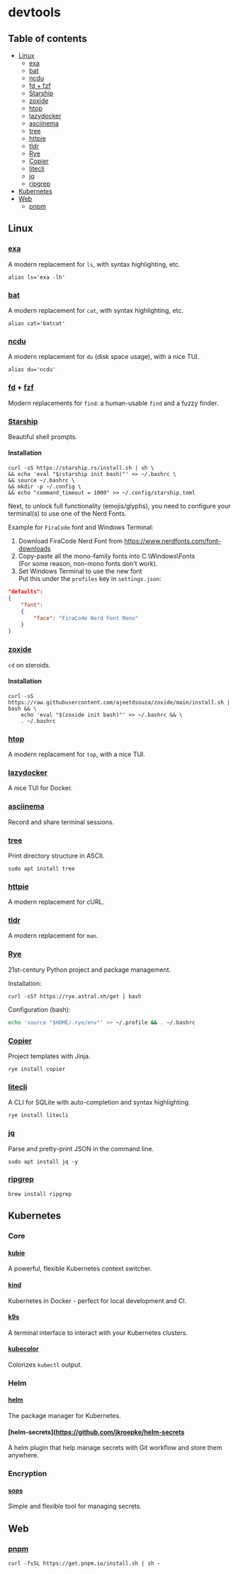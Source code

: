 # devtools

## Table of contents

- [Linux](#linux)
    - [exa](#exa)
    - [bat](#bat)
    - [ncdu](#ncdu)
    - [fd + fzf](#fd--fzf)
    - [Starship](#starship)
    - [zoxide](#zoxide)
    - [htop](#htop)
    - [lazydocker](#lazydocker)
    - [asciinema](#asciinema)
    - [tree](#tree)
    - [httpie](#httpie)
    - [tldr](#tldr)
    - [Rye](#rye)
    - [Copier](#copier)
    - [litecli](#litecli)
    - [jq](#jq)
    - [ripgrep](#ripgrep)
- [Kubernetes](#kubernetes)
- [Web](#web)
    - [pnpm](#pnpm)

## Linux

### [exa](https://the.exa.website)

A modern replacement for `ls`, with syntax highlighting, etc.

`alias ls='exa -lh'`

### [bat](https://github.com/sharkdp/bat)

A modern replacement for `cat`, with syntax highlighting, etc.

`alias cat='batcat'`

### [ncdu](https://dev.yorhel.nl/ncdu)

A modern replacement for `du` (disk space usage), with a nice TUI.

`alias du='ncdu'`

### [fd](https://github.com/sharkdp/fd) + [fzf](https://github.com/junegunn/fzf)

Modern replacements for `find`: a human-usable `find` and a fuzzy finder.

### [Starship](https://starship.rs)

Beautiful shell prompts.

#### Installation

```console
curl -sS https://starship.rs/install.sh | sh \
&& echo 'eval "$(starship init bash)"' >> ~/.bashrc \
&& source ~/.bashrc \
&& mkdir -p ~/.config \
&& echo "command_timeout = 1000" >> ~/.config/starship.toml
```

Next, to unlock full functionality (emojis/glyphs), you need to configure your terminal(s) to use one of the Nerd Fonts.

Example for `FiraCode` font and Windows Terminal:

1. Download FiraCode Nerd Font from <https://www.nerdfonts.com/font-downloads>
2. Copy-paste all the mono-family fonts into C:\\Windows\Fonts  
(For some reason, non-mono fonts don't work).
3. Set Windows Terminal to use the new font  
Put this under the `profiles` key in `settings.json`:

```json
"defaults": 
{
    "font": 
    {
        "face": "FiraCode Nerd Font Mono"
    }
}
```

### [zoxide](https://github.com/ajeetdsouza/zoxide)

`cd` on steroids.

#### Installation

```console
curl -sS https://raw.githubusercontent.com/ajeetdsouza/zoxide/main/install.sh | bash && \
    echo 'eval "$(zoxide init bash)"' >> ~/.bashrc && \
    . ~/.bashrc
```

### [htop](https://htop.dev)

A modern replacement for `top`, with a nice TUI.

### [lazydocker](https://github.com/jesseduffield/lazydocker)

A nice TUI for Docker.

### [asciinema](https://asciinema.org)

Record and share terminal sessions.

### [tree](https://en.wikipedia.org/wiki/Tree_(command))

Print directory structure in ASCII.

`sudo apt install tree`

### [httpie](https://httpie.io)

A modern replacement for cURL.

### [tldr](https://tldr.sh)

A modern replacement for `man`.

### [Rye](https://github.com/astral-sh/rye)

21st-century Python project and package management.

Installation:

```console
curl -sSf https://rye.astral.sh/get | bash
```

Configuration (bash):

```bash
echo 'source "$HOME/.rye/env"' >> ~/.profile && . ~/.bashrc
```

### [Copier](https://github.com/copier-org/copier)

Project templates with Jinja.

```console
rye install copier
```

### [litecli](https://github.com/dbcli/litecli)

A CLI for SQLite with auto-completion and syntax highlighting.

```console
rye install litecli
```

### [jq](https://jqlang.github.io/jq/)

Parse and pretty-print JSON in the command line.

```console
sudo apt install jq -y
```

### [ripgrep](https://github.com/BurntSushi/ripgrep)

```console
brew install ripgrep
```

## Kubernetes

### Core

#### [kubie](https://github.com/sbstp/kubie)

A powerful, flexible Kubernetes context switcher.

#### [kind](https://github.com/kubernetes-sigs/kind)

Kubernetes in Docker - perfect for local development and CI.

#### [k9s](https://github.com/derailed/k9s)

A terminal interface to interact with your Kubernetes clusters.

#### [kubecolor](https://github.com/hidetatz/kubecolor)

Colorizes `kubectl` output.

### Helm

#### [helm](https://helm.sh)

The package manager for Kubernetes.

#### [helm-secrets](https://github.com/jkroepke/helm-secrets

A helm plugin that help manage secrets with Git workflow and store them anywhere.

### Encryption

#### [sops](https://github.com/getsops/sops)

Simple and flexible tool for managing secrets.

## Web

### [pnpm](https://pnpm.io/installation)

```console
curl -fsSL https://get.pnpm.io/install.sh | sh -
```
